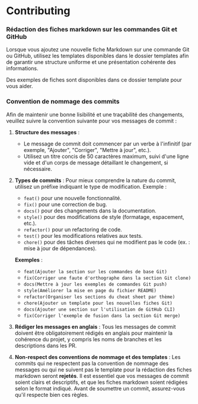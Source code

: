# Contributing

### Rédaction des fiches markdown sur les commandes Git et GitHub

Lorsque vous ajoutez une nouvelle fiche Markdown sur une commande Git ou GitHub, utilisez les templates disponibles dans le dossier templates afin de garantir une structure uniforme et une présentation cohérente des informations.

Des exemples de fiches sont disponibles dans ce dossier template pour vous aider.

### Convention de nommage des commits

Afin de maintenir une bonne lisibilité et une traçabilité des changements, veuillez suivre la convention suivante pour vos messages de commit :

1. **Structure des messages** :
   - Le message de commit doit commencer par un verbe à l'infinitif (par exemple, "Ajouter", "Corriger", "Mettre à jour", etc.).
   - Utilisez un titre concis de 50 caractères maximum, suivi d'une ligne vide et d'un corps de message détaillant le changement, si nécessaire.

2. **Types de commits** :
   Pour mieux comprendre la nature du commit, utilisez un préfixe indiquant le type de modification. Exemple :

   - `feat()` pour une nouvelle fonctionnalité.
   - `fix()` pour une correction de bug.
   - `docs()` pour des changements dans la documentation.
   - `style()` pour des modifications de style (formatage, espacement, etc.).
   - `refactor()` pour un refactoring de code.
   - `test()` pour les modifications relatives aux tests.
   - `chore()` pour des tâches diverses qui ne modifient pas le code (ex. : mise à jour de dépendances).

   **Exemples** :
   - `feat(Ajouter la section sur les commandes de base Git)`
   - `fix(Corriger une faute d'orthographe dans la section Git clone)`
   - `docs(Mettre à jour les exemples de commandes Git push)`
   - `style(Améliorer la mise en page du fichier README)`
   - `refactor(Organiser les sections du cheat sheet par thème)`
   - `chore(Ajouter un template pour les nouvelles fiches Git)`
   - `docs(Ajouter une section sur l'utilisation de GitHub CLI)`
   - `fix(Corriger l'exemple de fusion dans la section Git merge)`

3. **Rédiger les messages en anglais** :
   Tous les messages de commit doivent être obligatoirement rédigés en anglais pour maintenir la cohérence du projet, y compris les noms de branches et les descriptions dans les PR.

4. **Non-respect des conventions de nommage et des templates** :
   Les commits qui ne respectent pas la convention de nommage des messages ou qui ne suivent pas le template pour la rédaction des fiches markdown seront **rejetés**. Il est essentiel que vos messages de commit soient clairs et descriptifs, et que les fiches markdown soient rédigées selon le format indiqué. Avant de soumettre un commit, assurez-vous qu'il respecte bien ces règles.
